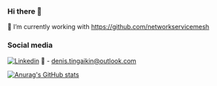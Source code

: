 ### Hi there 👋

🔭 I’m currently working with https://github.com/networkservicemesh 

### Social media

[![Linkedin](https://raster.shields.io/badge/in-blue)](https://www.linkedin.com/in/denis-tingajkin-192569165/)
📧 - denis.tingaikin@outlook.com

<!--
**denis-tingajkin/denis-tingajkin** is a ✨ _special_ ✨ repository because its `README.md` (this file) appears on your GitHub profile.

Here are some ideas to get you started:

- 🔭 I’m currently working on ...
- 🌱 I’m currently learning ...
- 👯 I’m looking to collaborate on ...
- 🤔 I’m looking for help with ...
- 💬 Ask me about ...
- 📫 How to reach me: ...
- 😄 Pronouns: ...
- ⚡ Fun fact: ...
-->

[![Anurag's GitHub stats](https://github-readme-stats.vercel.app/api?username=denis-tingaikin)](https://github.com/anuraghazra/github-readme-stats)
